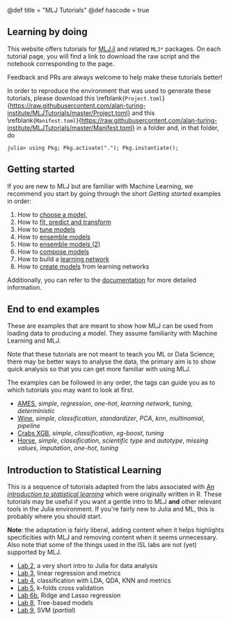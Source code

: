 @def title = "MLJ Tutorials"
@def hascode = true

## Learning by doing

This website offers tutorials for [MLJ.jl](https://github.com/alan-turing-institute/MLJ.jl) and related `MLJ*` packages.
On each tutorial page, you will find a link to download the raw script and the notebook corresponding to the page.

Feedback and PRs are always welcome to help make these tutorials better!

In order to reproduce the environment that was used to generate these tutorials, please download this \refblank{`Project.toml`}{https://raw.githubusercontent.com/alan-turing-institute/MLJTutorials/master/Project.toml} and this \refblank{`Manifest.toml`}{https://raw.githubusercontent.com/alan-turing-institute/MLJTutorials/master/Manifest.toml} in a folder and, in that folder, do

```julia-repl
julia> using Pkg; Pkg.activate("."); Pkg.instantiate();
```

## Getting started

If you are new to MLJ but are familiar with Machine Learning, we recommend you start by going through the short _Getting started_ examples in order:

1. How to [choose a model](/pub/getting-started/choosing-a-model.html),
1. How to [fit, predict and transform](/pub/getting-started/fit-and-predict.html)
1. How to [tune models](/pub/getting-started/model-tuning.html)
1. How to [ensemble models](/pub/getting-started/ensembles.html)
1. How to [ensemble models (2)](/pub/getting-started/ensembles-2.html)
1. How to [compose models](/pub/getting-started/composing-models.html)
1. How to build a [learning network](/pub/getting-started/learning-networks.html)
1. How to [create models](/pub/getting-started/learning-networks-2.html) from learning networks

Additionally, you can refer to the [documentation](https://alan-turing-institute.github.io/MLJ.jl/stable/) for more detailed information.

## End to end examples

These are examples that are meant to show how MLJ can be used from loading data to producing a model.
They assume familiarity with Machine Learning and MLJ.

Note that these tutorials are not meant to teach you ML or Data Science; there may be better ways to analyse the data, the primary aim is to show quick analysis so that you can get more familiar with using MLJ.

The examples can be followed in any order, the tags can guide you as to which tutorials you may want to look at first.

* [AMES](/pub/end-to-end/AMES.html), *simple*, *regression*, *one-hot*, *learning network*, *tuning*, *deterministic*
* [Wine](/pub/end-to-end/wine.html), *simple*, *classification*, *standardizer*, *PCA*, *knn*, *multinomial*, *pipeline*
* [Crabs XGB](/pub/end-to-end/crabs-xgb.html), *simple*, *classification*, *xg-boost*, *tuning*
* [Horse](/pub/end-to-end/horse.html), *simple*, *classification*, *scientific type* and *autotype*, *missing values*, *imputation*, *one-hot*, *tuning*


## Introduction to Statistical Learning

This is a sequence of tutorials adapted from the labs associated with [_An introduction to statistical learning_](http://faculty.marshall.usc.edu/gareth-james/ISL/code.html) which were originally written in R.
These tutorials may be useful if you want a gentle intro to MLJ **and** other relevant tools in the Julia environment.
If you're fairly new to Julia and ML, this is probably where you should start.

**Note**: the adaptation is fairly liberal, adding content when it helps highlights specificities with MLJ and removing content when it seems unnecessary.
Also note that some of the things used in the ISL labs are not (yet) supported by MLJ.

* [Lab 2](/pub/isl/lab-2.html), a very short intro to Julia for data analysis
* [Lab 3](/pub/isl/lab-3.html), linear regression and metrics
* [Lab 4](/pub/isl/lab-4.html), classification with LDA, QDA, KNN and metrics
* [Lab 5](/pub/isl/lab-5.html), k-folds cross validation
* [Lab 6b](/pub/isl/lab-6b.html), Ridge and Lasso regression
* [Lab 8](/pub/isl/lab-8.html), Tree-based models
* [Lab 9](/pub/isl/lab-9.html), SVM (_partial_)
